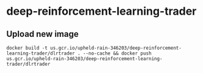 # deep-reinforcement-learning-trader

## Upload new image
```
docker build -t us.gcr.io/upheld-rain-346203/deep-reinforcement-learning-trader/dlrtrader . --no-cache && docker push us.gcr.io/upheld-rain-346203/deep-reinforcement-learning-trader/dlrtrader
```